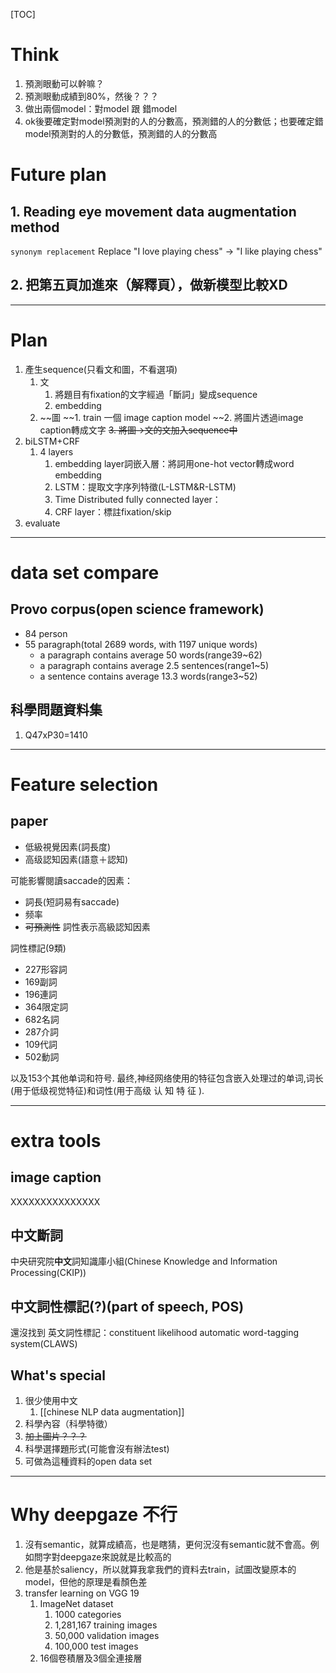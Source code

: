 [TOC]



# Think
1. 預測眼動可以幹嘛？
2. 預測眼動成績到80%，然後？？？
3. 做出兩個model：對model 跟 錯model
4. ok後要確定對model預測對的人的分數高，預測錯的人的分數低；也要確定錯model預測對的人的分數低，預測錯的人的分數高

# Future plan
## 1. Reading eye movement data augmentation method
`synonym replacement`
Replace "I love playing chess" → "I like playing chess"

## 2. 把第五頁加進來（解釋頁），做新模型比較XD



---

# Plan
1. 產生sequence(只看文和圖，不看選項)
	1. 文
		1. 將題目有fixation的文字經過「斷詞」變成sequence
		2. embedding
	2. ~~圖
		~~1. train 一個 image caption model
		~~2. 將圖片透過image caption轉成文字
		~~3. 將圖->文的文加入sequence中~~
2. biLSTM+CRF
	1. 4 layers
		1. embedding layer詞嵌入層：將詞用one-hot vector轉成word embedding 
		2. LSTM：提取文字序列特徵(L-LSTM&R-LSTM)
		3. Time Distributed fully connected layer：
		4. CRF layer：標註fixation/skip
3. evaluate

---

# data set compare
## Provo corpus(open science framework)
- 84 person
- 55 paragraph(total 2689 words, with 1197 unique words)
	- a paragraph contains average 50 words(range39~62)
	- a paragraph contains average 2.5 sentences(range1~5)
	- a sentence contains average 13.3 words(range3~52)

## 科學問題資料集
1. Q47xP30=1410

---

# Feature selection
## paper
 - 低級視覺因素(詞長度)
 - 高级認知因素(語意＋認知)

可能影響閱讀saccade的因素：
- 詞長(短詞易有saccade)
- 频率
- ~~可預測性~~ 詞性表示高級認知因素

詞性標記(9類)
- 227形容詞
- 169副詞
- 196連詞
- 364限定詞
- 682名詞
- 287介詞
- 109代詞
- 502動詞

以及153个其他单词和符号. 最终,神经网络使用的特征包含嵌入处理过的单词,词长(用于低级视觉特征)和词性(用于高级 认 知 特 征 ).

---

# extra tools
## image caption 
XXXXXXXXXXXXXXX

## 中文斷詞
中央研究院**中文**詞知識庫小組(Chinese Knowledge and Information Processing(CKIP))

## 中文詞性標記(?)(part of speech, POS)

還沒找到
英文詞性標記：constituent likelihood automatic word-tagging system(CLAWS)

## What's special
1. 很少使用中文
	1. [[chinese NLP data augmentation]]
2. 科學內容（科學特徵）
3. ~~加上圖片？？？~~
4. 科學選擇題形式(可能會沒有辦法test)
5. 可做為這種資料的open data set



---

# Why deepgaze 不行
1. 沒有semantic，就算成績高，也是瞎猜，更何況沒有semantic就不會高。例如問字對deepgaze來說就是比較高的
2. 他是基於saliency，所以就算我拿我們的資料去train，試圖改變原本的model，但他的原理是看顏色差
3. transfer learning on VGG 19
	1. ImageNet dataset
		1. 1000 categories
		2. 1,281,167 training images 
		3. 50,000 validation images
		4. 100,000 test images
	2. 16個卷積層及3個全連接層

